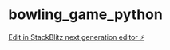 # bowling_game_python

[Edit in StackBlitz next generation editor ⚡️](https://stackblitz.com/~/github.com/conradblog/bowling_game_python)